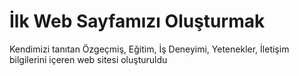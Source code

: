 # İlk Web Sayfamızı Oluşturmak


Kendimizi tanıtan Özgeçmiş, Eğitim, İş Deneyimi, Yetenekler, İletişim bilgilerini içeren web sitesi oluşturuldu
